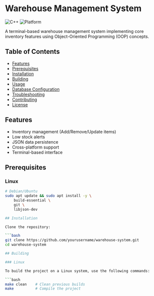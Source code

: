 # Warehouse Management System

![C++](https://img.shields.io/badge/C++-17-blue.svg)
![Platform](https://img.shields.io/badge/Platform-Linux%20%7C%20Windows-lightgrey.svg)

A terminal-based warehouse management system implementing core inventory features using Object-Oriented Programming (OOP) concepts.

## Table of Contents
- [Features](#features)
- [Prerequisites](#prerequisites)
- [Installation](#installation)
- [Building](#building)
- [Usage](#usage)
- [Database Configuration](#database-configuration)
- [Troubleshooting](#troubleshooting)
- [Contributing](#contributing)
- [License](#license)

## Features
- Inventory management (Add/Remove/Update items)
- Low stock alerts
- JSON data persistence
- Cross-platform support
- Terminal-based interface

## Prerequisites

### Linux
```bash
# Debian/Ubuntu
sudo apt update && sudo apt install -y \
    build-essential \
    git \
    libjson-dev

## Installation

Clone the repository:

```bash
git clone https://github.com/yourusername/warehouse-system.git
cd warehouse-system

## Building

### Linux

To build the project on a Linux system, use the following commands:

```bash
make clean    # Clean previous builds
make          # Compile the project
